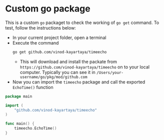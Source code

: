 # Custom go package

This is a custom `go` packaget to check the working of `go get` command. To test, follow the instructions below:

- In your current project folder, open a terminal
- Execute the command
  ```sh
  go get github.com/vinod-kayartaya/timeecho
  ```
  - This will download and install the packate from `https://github.com/vinod-kayartaya/timeecho` on to your local computer. Typically you can see it in `/Users/your-username/go/pkg/mod/github.com`
- Now you can import the `timeecho` package and call the exported `EchoTime()` function

```go
package main

import (
	"github.com/vinod-kayartaya/timeecho"
)

func main() {
	timeecho.EchoTime()
}
```
